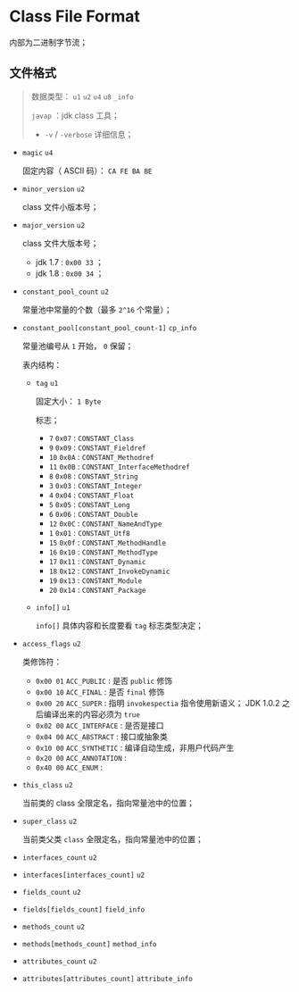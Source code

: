 # Class File Format

内部为二进制字节流；

## 文件格式

> 数据类型： `u1` `u2` `u4` `u8` `_info`
> 
> `javap` ：jdk class 工具；
> * `-v` / `-verbose` 详细信息；

* `magic` `u4`
    
    固定内容（ ASCII 码）： `CA FE BA BE`

* `minor_version` `u2`

    class 文件小版本号；

* `major_version` `u2`

    class 文件大版本号；
    * jdk 1.7 : `0x00 33` ；
    * jdk 1.8 : `0x00 34` ；

* `constant_pool_count` `u2`

    常量池中常量的个数（最多 `2^16` 个常量）；

* `constant_pool[constant_pool_count-1]` `cp_info`

    常量池编号从 `1` 开始， `0` 保留；

    表内结构：
    * `tag` `u1`
        
        固定大小： `1 Byte`
        
        标志；
        * `7` `0x07` : `CONSTANT_Class`
        * `9` `0x09` : `CONSTANT_Fieldref`
        * `10` `0x0A` : `CONSTANT_Methodref`
        * `11` `0x0B` : `CONSTANT_InterfaceMethodref`
        * `8` `0x08` : `CONSTANT_String`
        * `3` `0x03` : `CONSTANT_Integer`
        * `4` `0x04` : `CONSTANT_Float`
        * `5` `0x05` : `CONSTANT_Long`
        * `6` `0x06` : `CONSTANT_Double`
        * `12` `0x0C` : `CONSTANT_NameAndType`
        * `1` `0x01` : `CONSTANT_Utf8`
        * `15` `0x0f` : `CONSTANT_MethodHandle`
        * `16` `0x10` : `CONSTANT_MethodType`
        * `17` `0x11` : `CONSTANT_Dynamic`
        * `18` `0x12` : `CONSTANT_InvokeDynamic`
        * `19` `0x13` : `CONSTANT_Module`
        * `20` `0x14` : `CONSTANT_Package`

    * `info[]` `u1`
  
        `info[]` 具体内容和长度要看 `tag` 标志类型决定；

* `access_flags` `u2`

    类修饰符：
    * `0x00 01` `ACC_PUBLIC` : 是否 `public` 修饰
    * `0x00 10` `ACC_FINAL` : 是否 `final` 修饰
    * `0x00 20` `ACC_SUPER` : 指明 `invokespectia` 指令使用新语义； JDK 1.0.2 之后编译出来的内容必须为 `true`
    * `0x02 00` `ACC_INTERFACE` : 是否是接口
    * `0x04 00` `ACC_ABSTRACT` : 接口或抽象类
    * `0x10 00` `ACC_SYNTHETIC` : 编译自动生成，非用户代码产生
    * `0x20 00` `ACC_ANNOTATION` :
    * `0x40 00` `ACC_ENUM` :

* `this_class` `u2`

    当前类的 class 全限定名，指向常量池中的位置；

* `super_class` `u2`

    当前类父类 `class` 全限定名，指向常量池中的位置；

* `interfaces_count` `u2`

    

* `interfaces[interfaces_count]` `u2`

    

* `fields_count` `u2`

    

* `fields[fields_count]` `field_info`

    

* `methods_count` `u2`

    

* `methods[methods_count]` `method_info`

    

* `attributes_count` `u2`

    

* `attributes[attributes_count]` `attribute_info`

    
